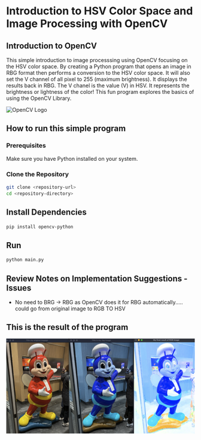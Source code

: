 # Introduction to HSV Color Space and Image Processing with OpenCV

## Introduction to OpenCV 

This simple introduction to image processsing using OpenCV focusing on the HSV color space. 
By creating a Python program that opens an image in RBG format then performs a conversion to the HSV color space. It will also set the V channel of all pixel to 255 (maximum brightness). It displays the results back in RBG. The V chanel is the value (V) in HSV. It represents the brightness or lightness of the color! This fun program explores the basics of using the OpenCV Library.

<img src="https://opencv.org/wp-content/uploads/2019/02/opencv-logo-1.png" alt="OpenCV Logo" width="100"/> 


## How to run this simple program

### Prerequisites
Make sure you have Python installed on your system.

### Clone the Repository
```bash
git clone <repository-url>
cd <repository-directory>
```

## Install Dependencies
```bash
pip install opencv-python

```

## Run
```bash
python main.py

```

## Review Notes on Implementation Suggestions - Issues

- No need to BRG -> RBG as OpenCV does it for RBG automatically..... could go from original image to RGB TO HSV 

## This is the result of the program
![Your Image](result.png)

